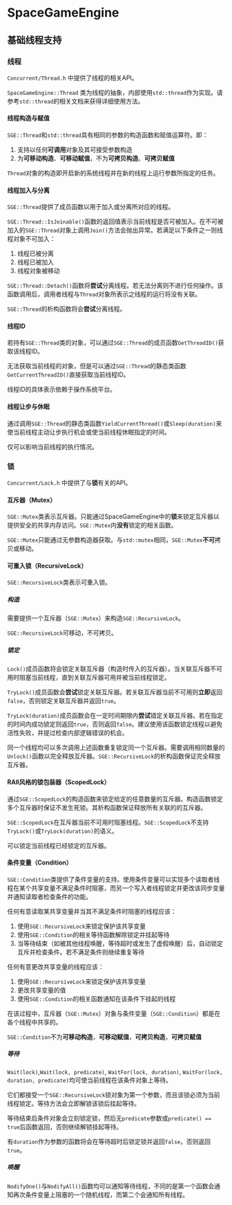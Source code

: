# SpaceGameEngine

## 基础线程支持

### 线程

`Concurrent/Thread.h` 中提供了线程的相关API。

`SpaceGameEngine::Thread` 类为线程的抽象，内部使用`std::thread`作为实现。请参考`std::thread`的相关文档来获得详细使用方法。

#### 线程构造与赋值

`SGE::Thread`和`std::thread`具有相同的参数的构造函数和赋值运算符。即：

1. 支持以任何**可调用**对象及其可接受参数构造
2. 为**可移动构造**、**可移动赋值**，不为**可拷贝构造**、**可拷贝赋值**

`Thread`对象的构造即开启新的系统线程并在新的线程上运行参数所指定的任务。

#### 线程加入与分离

`SGE::Thread`提供了成员函数以用于加入或分离所对应的线程。

`SGE::Thread::IsJoinable()`函数的返回值表示当前线程是否可被加入。在不可被加入的`SGE::Thread`对象上调用`Join()`方法会抛出异常。若满足以下条件之一则线程对象不可加入：

1. 线程已被分离
2. 线程已被加入
3. 线程对象被移动

`SGE::Thread::Detach()`函数将**尝试**分离线程。若无法分离则不进行任何操作。该函数调用后，调用者线程与`Thread`对象所表示之线程的运行将没有关联。

`SGE::Thread`的析构函数将会**尝试**分离线程。

#### 线程ID

若持有`SGE::Thread`类的对象，可以通过`SGE::Thread`的成员函数`GetThreadID()`获取该线程ID。

无法获取当前线程的对象，但是可以通过`SGE::Thread`的静态类函数`GetCurrentThreadID()`直接获取当前线程ID。

线程ID的具体表示依赖于操作系统平台。

#### 线程让步与休眠

通过调用`SGE::Thread`的静态类函数`YieldCurrentThread()`或`Sleep(duration)`来使当前线程主动让步执行机会或使当前线程休眠指定的时间。

仅可以影响当前线程的执行情况。

### 锁

`Concurrent/Lock.h` 中提供了与**锁**有关的API。

#### 互斥器（Mutex）

`SGE::Mutex`类表示互斥器。只能通过SpaceGameEngine中的**锁**来锁定互斥器以提供安全的共享内存访问。`SGE::Mutex`内**没有**锁定的相关函数。

`SGE::Mutex`只能通过无参数构造器获取。与`std::mutex`相同，`SGE::Mutex`**不可**拷贝或移动。

#### 可重入锁（RecursiveLock）

`SGE::RecursiveLock`类表示可重入锁。

##### 构造

需要提供一个互斥器（`SGE::Mutex`）来构造`SGE::RecursiveLock`。

`SGE::RecursiveLock`可移动，不可拷贝。

##### 锁定

`Lock()`成员函数将会锁定关联互斥器（构造时传入的互斥器）。当关联互斥器不可用时阻塞当前线程，直到关联互斥器可用并被当前线程锁定。

`TryLock()`成员函数会**尝试**锁定关联互斥器。若关联互斥器当前不可用则**立即**返回`false`，否则锁定关联互斥器并返回`true`。

`TryLock(duration)`成员函数会在一定时间期限内**尝试**错定关联互斥器。若在指定的时间内成功锁定则返回`true`，否则返回`false`。建议使用该函数锁定线程以避免活性失败，并提过检查内部逻辑错误的机会。

同一个线程均可以多次调用上述函数重复锁定同一个互斥器。需要调用相同数量的`Unlock()`函数以完全释放互斥器。`SGE::RecursiveLock`的析构函数保证完全释放互斥器。

#### RAII风格的锁包装器（ScopedLock）

通过`SGE::ScopedLock`的构造函数来锁定给定的任意数量的互斥器。构造函数锁定多个互斥器时保证不发生死锁。其析构函数保证释放所有关联的的互斥器。

`SGE::ScopedLock`在互斥器当前不可用时阻塞线程。`SGE::ScopedLock`不支持`TryLock()`或`TryLock(duration)`的语义。

可以锁定当前线程已经锁定的互斥器。

#### 条件变量（Condition）

`SGE::Condition`类提供了条件变量的支持。使用条件变量可以实现多个读取者线程在某个共享变量不满足条件时阻塞，而另一个写入者线程锁定并更改该同步变量并通知读取者检查条件的功能。

任何有意读取某共享变量并当其不满足条件时阻塞的线程应该：

1. 使用`SGE::RecursiveLock`来锁定保护该共享变量
2. 使用`SGE::Condition`的相关等待函数解除锁定并挂起等待
3. 当等待结束（如被其他线程唤醒，等待超时或发生了虚假唤醒）后，自动锁定互斥并检查条件。若不满足条件则继续重复等待

任何有意更改共享变量的线程应该：

1. 使用`SGE::RecursiveLock`来锁定保护该共享变量
2. 更改共享变量的值
3. 使用`SGE::Condition`的相关函数通知在该条件下挂起的线程

在该过程中，互斥器（`SGE::Mutex`）对象与条件变量（`SGE::Condition`）都是在各个线程中共享的。

`SGE::Condition`不为**可移动构造**，**可移动赋值**，**可拷贝构造**，**可拷贝赋值**

##### 等待

`Wait(lock)`,`Wait(lock, predicate)`, `WaitFor(lock, duration)`, `WaitFor(lock, duration, predicate)`均可使当前线程在该条件对象上等待。

它们都接受一个`SGE::RecursiveLock`锁对象为第一个参数，而且该锁必须为当前线程锁定。等待方法会立即解锁该锁后挂起等待。

等待结束后条件对象会立刻锁定锁，然后无`predicate`参数或`predicate() == true`后函数返回，否则继续解锁挂起等待。

有`duration`作为参数的函数将会在等待超时后锁定锁并返回`false`，否则返回`true`。

##### 唤醒

`NodifyOne()`与`NodifyAll()`函数均可以通知等待线程，不同的是第一个函数会通知再次条件变量上阻塞的一个随机线程，而第二个会通知所有线程。

